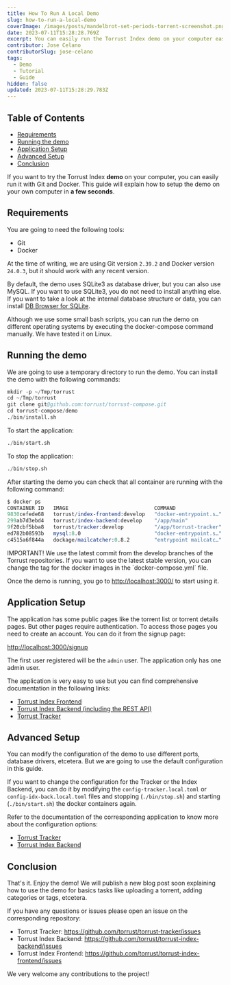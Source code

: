 ```yaml
---
title: How To Run A Local Demo
slug: how-to-run-a-local-demo
coverImage: /images/posts/mandelbrot-set-periods-torrent-screenshot.png
date: 2023-07-11T15:28:28.769Z
excerpt: You can easily run the Torrust Index demo on your computer easily with Git and Docker.
contributor: Jose Celano
contributorSlug: jose-celano
tags:
  - Demo
  - Tutorial
  - Guide
hidden: false
updated: 2023-07-11T15:28:29.783Z
---
```


<script>
  import Callout from "$lib/components/molecules/Callout.svelte";
  import CodeBlock from "$lib/components/molecules/CodeBlock.svelte";
  import Image from "$lib/components/atoms/Image.svelte";
  import PostBody from "$lib/components/molecules/PostBody.svelte";
  import PostContainer from "$lib/components/molecules/PostContainer.svelte";
  import PostTable from "$lib/components/molecules/PostTable.svelte";
</script>

<PostContainer>
<PostTable>

## Table of Contents

- [Requirements](#requirements)
- [Running the demo](#running-the-demo)
- [Application Setup](#application-setup)
- [Advanced Setup](#advanced-setup)
- [Conclusion](#conclusion)

</PostTable>

<PostBody>

If you want to try the Torrust Index **demo** on your computer, you can easily run it with Git and Docker. This guide will explain how to setup the demo on your own computer in **a few seconds**.

## Requirements

You are going to need the following tools:

- Git
- Docker

At the time of writing, we are using Git version `2.39.2` and Docker version `24.0.3`, but it should work with any recent version.

By default, the demo uses SQLite3 as database driver, but you can also use MySQL. If you want to use SQLite3, you do not need to install anything else. If you want to take a look at the internal database structure or data, you can install [DB Browser for SQLite](https://sqlitebrowser.org/).

<Callout type="info">
  Although we use some small bash scripts, you can run the demo on different operating systems by executing the docker-compose command manually. We have tested it on Linux.
</Callout>

## Running the demo

We are going to use a temporary directory to run the demo. You can install the demo with the following commands:

<CodeBlock lang="terminal">

```s
mkdir -p ~/Tmp/torrust
cd ~/Tmp/torrust
git clone git@github.com:torrust/torrust-compose.git
cd torrust-compose/demo
./bin/install.sh
```

</CodeBlock>

To start the application:

<CodeBlock lang="terminal">

```s
./bin/start.sh
```

</CodeBlock>

To stop the application:

<CodeBlock lang="terminal">

```s
./bin/stop.sh
```

</CodeBlock>

After starting the demo you can check that all container are running with the following command:

<CodeBlock lang="output">

```s
$ docker ps
CONTAINER ID   IMAGE                            COMMAND                  CREATED         STATUS                            PORTS                                                                                            NAMES
9830cefede68   torrust/index-frontend:develop   "docker-entrypoint.s…"   4 seconds ago   Up 2 seconds                      0.0.0.0:3000->3000/tcp, :::3000->3000/tcp, 0.0.0.0:24678->24678/tcp, :::24678->24678/tcp         torrust-idx-fron-1
299ab7d3ebd4   torrust/index-backend:develop    "/app/main"              4 seconds ago   Up 2 seconds                      3000/tcp, 0.0.0.0:3001->3001/tcp, :::3001->3001/tcp                                              torrust-idx-back-1
9f20cbf5bba8   torrust/tracker:develop          "/app/torrust-tracker"   4 seconds ago   Up 2 seconds                      0.0.0.0:1212->1212/tcp, :::1212->1212/tcp, 0.0.0.0:6969->6969/udp, :::6969->6969/udp, 7070/tcp   torrust-tracker-1
ed782b08593b   mysql:8.0                        "docker-entrypoint.s…"   4 seconds ago   Up 2 seconds (health: starting)   0.0.0.0:3306->3306/tcp, :::3306->3306/tcp, 33060/tcp                                             torrust-mysql-1
c4515a6f844a   dockage/mailcatcher:0.8.2        "entrypoint mailcatc…"   4 seconds ago   Up 2 seconds                      0.0.0.0:1025->1025/tcp, :::1025->1025/tcp, 0.0.0.0:1080->1080/tcp, :::1080->1080/tcp             torrust-mailcatcher-1
```

</CodeBlock>

<Callout type="info">
  IMPORTANT! We use the latest commit from the develop branches of the Torrust repositories. If you want to use the latest stable version, you can change the tag for the docker images in the `docker-compose.yml` file.
</Callout>

Once the demo is running, you go to <http://localhost:3000/> to start using it.

## Application Setup

The application has some public pages like the torrent list or torrent details pages. But other pages require authentication. To access those pages you need to create an account. You can do it from the signup page:

<http://localhost:3000/signup>

<Callout type="info">
  The first user registered will be the <code>admin</code> user. The application only has one admin user.
</Callout>

The application is very easy to use but you can find comprehensive documentation in the following links:

- [Torrust Index Frontend](https://github.com/torrust/torrust-index-frontend/blob/develop/docs/index.md)
- [Torrust Index Backend (including the REST API)](https://docs.rs/torrust-index-backend>)
- [Torrust Tracker](https://docs.rs/torrust-tracker)

## Advanced Setup

You can modify the configuration of the demo to use different ports, database drivers, etcetera. But we are going to use the default configuration in this guide.

If you want to change the configuration for the Tracker or the Index Backend, you can do it by modifying the `config-tracker.local.toml` or `config-idx-back.local.toml` files and stopping (`./bin/stop.sh`) and starting (`./bin/start.sh`) the docker containers again.

Refer to the documentation of the corresponding application to know more about the configuration options:

- [Torrust Tracker](https://github.com/torrust/torrust-tracker)
- [Torrust Index Backend](https://github.com/torrust/torrust-index-backend)

## Conclusion

That's it. Enjoy the demo! We will publish a new blog post soon explaining how to use the demo for basics tasks like uploading a torrent, adding categories or tags, etcetera.

If you have any questions or issues please open an issue on the corresponding repository:

- Torrust Tracker: <https://github.com/torrust/torrust-tracker/issues>
- Torrust Index Backend: <https://github.com/torrust/torrust-index-backend/issues>
- Torrust Index Frontend: <https://github.com/torrust/torrust-index-frontend/issues>

We very welcome any contributions to the project!

</PostBody>
</PostContainer>
